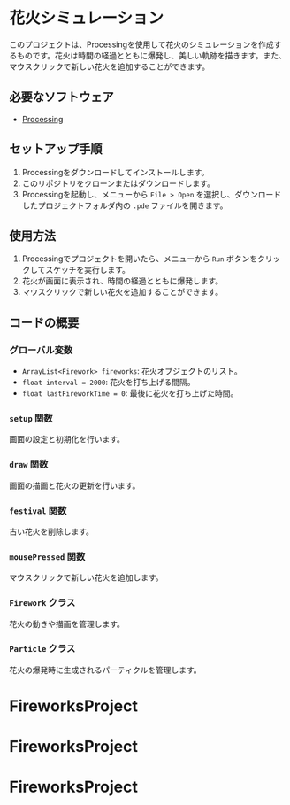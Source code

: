 # 花火シミュレーション

このプロジェクトは、Processingを使用して花火のシミュレーションを作成するものです。花火は時間の経過とともに爆発し、美しい軌跡を描きます。また、マウスクリックで新しい花火を追加することができます。

## 必要なソフトウェア

- [Processing](https://processing.org/download/)

## セットアップ手順

1. Processingをダウンロードしてインストールします。
2. このリポジトリをクローンまたはダウンロードします。
3. Processingを起動し、メニューから `File > Open` を選択し、ダウンロードしたプロジェクトフォルダ内の `.pde` ファイルを開きます。

## 使用方法

1. Processingでプロジェクトを開いたら、メニューから `Run` ボタンをクリックしてスケッチを実行します。
2. 花火が画面に表示され、時間の経過とともに爆発します。
3. マウスクリックで新しい花火を追加することができます。

## コードの概要

### グローバル変数
- `ArrayList<Firework> fireworks`: 花火オブジェクトのリスト。
- `float interval = 2000`: 花火を打ち上げる間隔。
- `float lastFireworkTime = 0`: 最後に花火を打ち上げた時間。

### `setup` 関数
画面の設定と初期化を行います。

### `draw` 関数
画面の描画と花火の更新を行います。

### `festival` 関数
古い花火を削除します。

### `mousePressed` 関数
マウスクリックで新しい花火を追加します。

### `Firework` クラス
花火の動きや描画を管理します。

### `Particle` クラス
花火の爆発時に生成されるパーティクルを管理します。

# FireworksProject
# FireworksProject
# FireworksProject
